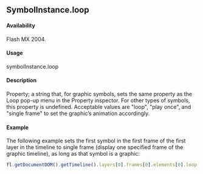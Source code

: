 ## SymbolInstance.loop

#### Availability

Flash MX 2004.

#### Usage

symbolInstance.loop

#### Description

Property; a string that, for graphic symbols, sets the same property as the Loop pop-up menu in the Property inspector. For other types of symbols, this property is undefined. Acceptable values are "loop", "play once", and "single frame" to set the graphic’s animation accordingly.

#### Example

The following example sets the first symbol in the first frame of the first layer in the timeline to single frame (display one specified frame of the graphic timeline), as long as that symbol is a graphic:

```javascript
fl.getDocumentDOM().getTimeline().layers[0].frames[0].elements[0].loop = 'single frame';

```

